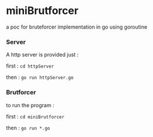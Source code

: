# miniBrutforcer
a poc for bruteforcer implementation in go using goroutine

### Server
  A http server is provided just :

  first : ```cd httpServer```

  then : ```go run httpServer.go```

### Brutforcer
  to run the program :

  first : ```cd miniBrutforcer```
  
  then : ```go run *.go```
